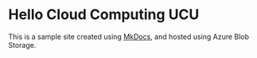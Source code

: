 # Hello Cloud Computing UCU

This is a sample site created using [MkDocs](https://www.mkdocs.org/), and hosted using Azure Blob Storage.